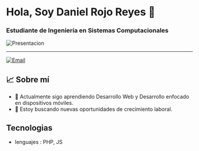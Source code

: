 # Hola, Soy Daniel Rojo Reyes 👋

### Estudiante de Ingeniería en Sistemas Computacionales

![Presentacion]()

---

<p align="lefth">
  <a href="mailto:rojod0946@gmail.com">
    <img src="https://img.shields.io/badge/Email-FF6F61?style=for-the-badge&logo=gmail&logoColor=white" alt="Email">
  </a>
</p>


## 📈 Sobre mí

- 👾 Actualmente sigo aprendiendo Desarrollo Web y Desarrollo enfocado en dispositivos móviles.
- 🎯 Estoy buscando nuevas oportunidades de crecimiento laboral.

## Tecnologias 
- lenguajes : PHP, JS

